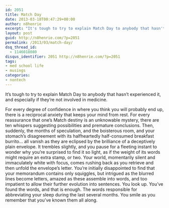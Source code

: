 ```yaml
---
id: 2051
title: Match Day
date: 2013-03-18T00:47:29+00:00
author: n8henrie
excerpt: "It's tough to try to explain Match Day to anybody that hasn't experienced it, and especially if they're involved in medicine."
layout: post
guid: http://n8henrie.com/?p=2051
permalink: /2013/03/match-day/
dsq_thread_id:
  - 1146018080
disqus_identifier: 2051 http://n8henrie.com/?p=2051
tags:
- med school life
- musings
categories:
- nontech
---
```

It’s tough to try to explain Match Day to anybody that hasn’t experienced it, and especially if they’re not involved in medicine. <!--more-->

For every degree of confidence in where you think you will probably end up, there is a reciprocal anxiety that keeps your mind from rest. For every reassurance that one’s Match destiny is an unknowable mystery, there are ten whispers suggesting possibilities and premature conclusions. Then, suddenly, the months of speculation, and the boisterous room, and your stomach’s disagreement with its halfheartedly half-consumed breakfast burrito… all vanish as they are eclipsed by the brilliance of a deceptively plain envelope. It trembles slightly, and you pause for a fleeting instant to wonder why you’re surprised to find it so light, as if the weight of its words might require an extra stamp, or two. Your world, momentarily silent and immaculately white with focus, comes rushing back as you retrieve and then unfold the envelope’s letter. You’re initially disappointed to find that your memorandum contains only squiggles, but intrigued as the blurred lines become letters, amazed as these assemble into words, and too impatient to allow their further evolution into sentences. You look up. You’ve found the words, and that is enough. The words responsible for abbreviating your sleep during the last several months. You smile as you remember that you’ve known them all along.